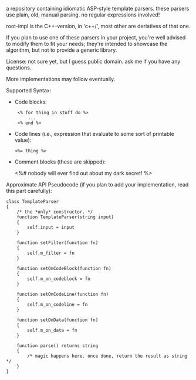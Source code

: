 
a repository containing idiomatic ASP-style template parsers.
these parsers use plain, old, manual parsing. no regular expressions involved!

root-impl is the C++-version, in 'c++/', most other are deriatives of that one.

If you plan to use one of these parsers in your project, you're well advised to
modify them to fit your needs; they're intended to showcase the algorithm, but not
to provide a generic library.

License: not sure yet, but I guess public domain. ask me if you have any questions.

More implementations may follow eventually.

Supported Syntax:

 + Code blocks:

        <% for thing in stuff do %>
            ...
        <% end %>

  + Code lines (i.e., expression that evaluate to some sort of printable value):

        <%= thing %>

   + Comment blocks (these are skipped):

        <%# nobody will ever find out about my dark secret! %>

Approximate API Pseudocode (if you plan to add your implementation, read this part carefully):

    class TemplateParser
    {
        /* the *only* constructor. */
        function TemplateParser(string input)
        {
            self.input = input
        }

        function setFilter(function fn)
        {
            self.m_filter = fn
        }

        function setOnCodeBlock(function fn)
        {
            self.m_on_codeblock = fn
        }

        function setOnCodeLine(function fn)
        {
            self.m_on_codeline = fn
        }

        function setOnData(function fn)
        {
            self.m_on_data = fn
        }

        function parse() returns string
        {
            /* magic happens here. once done, return the result as string */
        }
    }
